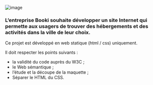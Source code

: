 ![image](https://user-images.githubusercontent.com/91601155/204237099-31bd1d9e-5324-49f8-8f43-462ce1201e63.png)

### L’entreprise Booki souhaite développer un site Internet qui permette aux usagers de trouver des hébergements et des activités dans la ville de leur choix.

Ce projet est développé en web statique (html / css) uniquement.

Il doit respecter les points suivants :
- la validité du code auprès du W3C ;
- le Web sémantique ;
- l’étude et la découpe de la maquette  ;
- Séparer le HTML du CSS.
